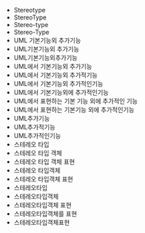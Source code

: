 ﻿- Stereotype
- StereoType
- Stereo-type
- Stereo-Type
- UML 기본기능외 추가기능
- UML기본기능외 추가기능
- UML기본기능외추가기능
- UML에서 기본기능외 추가기능
- UML에서 기본기능외 추가적기능
- UML에서 기본기능외 추가적인기능
- UML에서 기본기능외에 추가적인기능
- UML에서 표현하는 기본 기능 외에 추가적인 기능
- UML에서 표현하는 기본기능 외에 추가적인기능
- UML추가기능
- UML추가적기능
- UML추가적인기능
- 스테레오 타입
- 스테레오 타입 객체
- 스테레오 타입 객체 표현
- 스테레오 타입객체
- 스테레오 타입객체 표현
- 스테레오타입
- 스테레오타입객체
- 스테레오타입객체 표현
- 스테레오타입객체를 표현
- 스테레오타입객체표현
